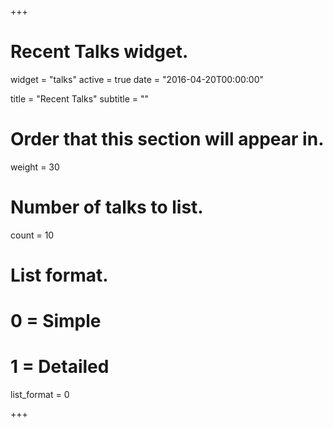 +++
# Recent Talks widget.
widget = "talks"
active = true
date = "2016-04-20T00:00:00"

title = "Recent Talks"
subtitle = ""

# Order that this section will appear in.
weight = 30

# Number of talks to list.
count = 10

# List format.
#   0 = Simple
#   1 = Detailed
list_format = 0

+++

